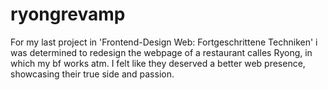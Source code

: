 # ryongrevamp

For my last project in 'Frontend-Design Web: Fortgeschrittene Techniken' i was determined to
redesign the webpage of a restaurant calles Ryong, in which my bf works atm. 
I felt like they deserved a better web presence, showcasing their true side and passion.
